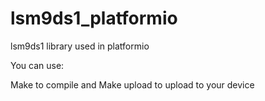 # lsm9ds1_platformio
lsm9ds1 library used in platformio

You can use:

Make to compile
and 
Make upload to upload to your device
